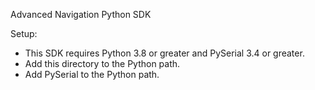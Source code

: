 Advanced Navigation Python SDK

Setup:
- This SDK requires Python 3.8 or greater and PySerial 3.4 or greater.
- Add this directory to the Python path.
- Add PySerial to the Python path.